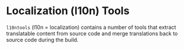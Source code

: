 # Localization (l10n) Tools

`l10ntools` (l10n = localization) contains a number of tools that extract
translatable content from source code and merge translations back to
source code during the build.
